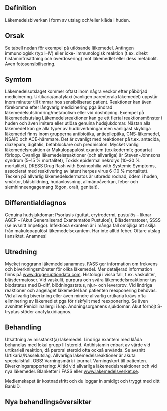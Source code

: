 ## Definition

Läkemedelsbiverkan i form av utslag och/eller klåda i huden.

## Orsak

Se tabell nedan för exempel på utlösande läkemedel. Antingen immunologisk (typ I–IV) eller icke- immunologisk reaktion (t.ex. direkt histaminfrisättning och överdosering) mot läkemedlet eller dess metabolit. Även fotosensibilisering.

## Symtom

Läkemedelsutslaget kommer oftast inom några veckor efter påbörjad medicinering. Urtikaria/anafylaxi (vanligen parenterala läkemedel) uppstår inom minuter till timmar hos sensibiliserad patient. Reaktioner kan även förekomma efter långvarig medicinering pga ändrad läkemedelsutsöndring/metabolism eller vid doshöjning.
Exempel på läkemedelsutslag
Läkemedelsreaktioner kan ge ett flertal reaktionsmönster i huden och även imitera eller utlösa genuina hudsjukdomar. Nästan alla läkemedel kan ge alla typer av hudbiverkningar men vanligast skyldiga läkemedel finns inom grupperna antibiotika, antiepileptika, CNS-läkemedel, NSAID och ACE-hämmare. Det är ovanligt med reaktioner på t.ex. antacida, diazepam, digitalis, betablockare och prednisolon.
Mycket vanlig läkemedelsreaktion är Makulopapulöst exantem (toxikodermi); godartat förlopp.
Ovanliga läkemedelsreaktioner (och allvarliga) är Steven-Johnsons syndrom (5–15 % mortalitet), Toxisk epidermal nekrolys (10–30 % mortalitet), DRESS Drug Rash with Eosinophilia with Systemic Symptoms, associerat med reaktivering av latent herpes virus 6 (10 % mortalitet). Tecken på allvarlig läkemedelsdermatos är utbredd rodnad, ödem i huden, smärtor, blåsbildning, hudavlossning, allmänpåverkan, feber och slemhinneengagemang (ögon, oralt, genitalt).

## Differentialdiagnos

Genuina hudsjukdomar: Psoriasis (guttat, erytrodermi, pustulös – liknar AGEP – [Akut Generaliserad Exantematös Pustulos]), Blåsdermatoser, SSSS (se avsnitt Impetigo). Infektiösa exantem är i många fall omöjliga att skilja från makulopapulöst läkemedelsexantem. Har inte alltid feber. Oftare utslag i ansiktet. Anamnes!

## Utredning

Mycket noggrann läkemedelsanamnes. FASS ger information om frekvens och biverkningsmönster för olika läkemedel. Mer detaljerad information finns på www.drugeruptiondata.com. Histologi i vissa fall, t.ex. vaskuliter, blåsdermatoser. Vid vaskulit, purpura och svåra läkemedelsreaktioner tas blodstatus med B-diff, blödningsstatus, njur- och leverprov. Vid lindriga reaktioner och angeläget läkemedel kan patienten reexponering behövas. Vid allvarlig biverkning eller även mindre allvarlig urtikaria krävs ofta eliminering av läkemedlet pga för riskfyllt med reexponering. Se även avsnittet Penicillinallergi i kap. Andningsorganens sjukdomar. Akut förhöjt S-tryptas stöder anafylaxidiagnos.

## Behandling

Utsättning av misstänkt(a) läkemedel. Lindriga exantem med klåda behandlas med lokal grupp III steroid. Antihistamin enbart av värde vid urtikariell reaktion, då peroral steroid ofta också används. Se avsnitt Urtikaria/Nässelutslag. Allvarliga läkemedelsreaktioner är akuta specialistfall.
OBS! Varningsmärk i journal. Varningskort till patienten.
Biverkningsrapportering: Alltid vid allvarliga läkemedelsreaktioner och vid nya läkemedel. Blanketter i FASS eller www.lakemedelsverket.se.


Medlemskapet är kostnadsfritt och du loggar in smidigt och tryggt med ditt BankID.

## Nya behandlingsöversikter

